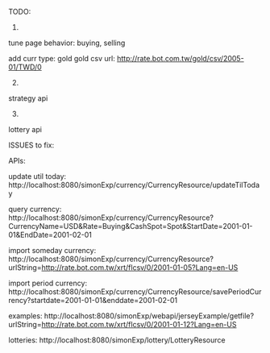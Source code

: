 TODO:


1.
tune page behavior: 
	buying, selling

add curr type: gold
gold csv url: http://rate.bot.com.tw/gold/csv/2005-01/TWD/0


2.
strategy api

3.
lottery api


ISSUES to fix:


APIs:


update util today:
http://localhost:8080/simonExp/currency/CurrencyResource/updateTilToday

query currency:
http://localhost:8080/simonExp/currency/CurrencyResource?CurrencyName=USD&Rate=Buying&CashSpot=Spot&StartDate=2001-01-01&EndDate=2001-02-01

import someday currency:
http://localhost:8080/simonExp/currency/CurrencyResource?urlString=http://rate.bot.com.tw/xrt/flcsv/0/2001-01-05?Lang=en-US

import period currency:
http://localhost:8080/simonExp/currency/CurrencyResource/savePeriodCurrency?startdate=2001-01-01&enddate=2001-02-01

examples:
http://localhost:8080/simonExp/webapi/jerseyExample/getfile?urlString=http://rate.bot.com.tw/xrt/flcsv/0/2001-01-12?Lang=en-US

lotteries:
http://localhost:8080/simonExp/lottery/LotteryResource
